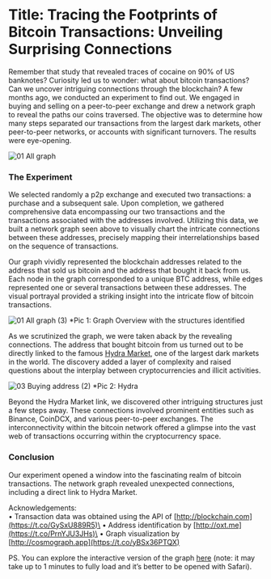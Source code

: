 # Title: Tracing the Footprints of Bitcoin Transactions: Unveiling Surprising Connections

Remember that study that revealed traces of cocaine on 90% of US banknotes? Curiosity led us to wonder: what about bitcoin transactions? Can we uncover intriguing connections through the blockchain? A few months ago, we conducted an experiment to find out. We engaged in buying and selling on a peer-to-peer exchange and drew a network graph to reveal the paths our coins traversed. The objective was to determine how many steps separated our transactions from the largest dark markets, other peer-to-peer networks, or accounts with significant turnovers. The results were eye-opening.

![01 All graph](https://github.com/kpaveliev/cosmograph_docusaurus/assets/6072307/5adab105-0543-484d-b062-ec5dcf25855b)

### The Experiment

We selected randomly a p2p exchange and executed two transactions: a purchase and a subsequent sale. Upon completion, we gathered comprehensive data encompassing our two transactions and the transactions associated with the addresses involved. Utilizing this data, we built a network graph seen above to visually chart the intricate connections between these addresses, precisely mapping their interrelationships based on the sequence of transactions.

Our graph vividly represented the blockchain addresses related to the address that sold us bitcoin and the address that bought it back from us. Each node in the graph corresponded to a unique BTC address, while edges represented one or several transactions between these addresses. The visual portrayal provided a striking insight into the intricate flow of bitcoin transactions.

![01 All graph (3)](https://github.com/kpaveliev/cosmograph_docusaurus/assets/6072307/3aef57e6-243b-47f1-8f5f-0250fdaaa7a0)
*Pic 1: Graph Overview with the structures identified

As we scrutinized the graph, we were taken aback by the revealing connections. The address that bought bitcoin from us turned out to be directly linked to the famous [Hydra Market](https://en.wikipedia.org/wiki/Hydra_Market), one of the largest dark markets in the world. The discovery added a layer of complexity and raised questions about the interplay between cryptocurrencies and illicit activities.

![03 Buying address (2)](https://github.com/kpaveliev/cosmograph_docusaurus/assets/6072307/0293b2b2-b5cd-426b-a1a7-8e990585359e)
*Pic 2: Hydra

Beyond the Hydra Market link, we discovered other intriguing structures just a few steps away. These connections involved prominent entities such as Binance, CoinDCX, and various peer-to-peer exchanges. The interconnectivity within the bitcoin network offered a glimpse into the vast web of transactions occurring within the cryptocurrency space.

### Conclusion

Our experiment opened a window into the fascinating realm of bitcoin transactions. The network graph revealed unexpected connections, including a direct link to Hydra Market.

Acknowledgements:\
• Transaction data was obtained using the API of [http://blockchain.com](https://t.co/GySxU889R5)\
• Address identification by [http://oxt.me](https://t.co/PrnYJU3JHs)\
• Graph visualization by [http://cosmograph.app](https://t.co/yBSx36PTQX)

PS. You can explore the interactive version of the graph [here](https://cosmograph.app/run/?data=https://cosmograph.app/data/3PS8N_dataset.csv) (note: it may take up to 1 minutes to fully load and it’s better to be opened with Safari).
